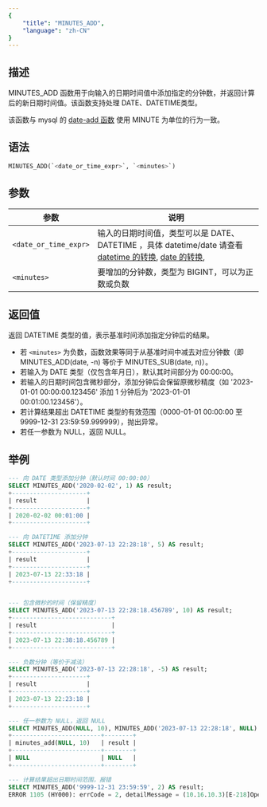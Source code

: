```yaml
---
{
    "title": "MINUTES_ADD",
    "language": "zh-CN"
}
---
```


## 描述

MINUTES_ADD 函数用于向输入的日期时间值中添加指定的分钟数，并返回计算后的新日期时间值。该函数支持处理 DATE、DATETIME类型。

该函数与 mysql 的 [date-add 函数](https://dev.mysql.com/doc/refman/8.4/en/date-and-time-functions.html#function_date_add) 使用 MINUTE 为单位的行为一致。

## 语法

```sql
MINUTES_ADD(`<date_or_time_expr>`, `<minutes>`)
```

## 参数

| 参数 | 说明 |
| ---- | ---- |
| ``<date_or_time_expr>`` | 输入的日期时间值，类型可以是 DATE、DATETIME ，具体 datetime/date 请查看 [datetime 的转换](../../../../../current/sql-manual/basic-element/sql-data-types/conversion/datetime-conversion), [date 的转换](../../../../../current/sql-manual/basic-element/sql-data-types/conversion/date-conversion), |
| ``<minutes>`` | 要增加的分钟数，类型为 BIGINT，可以为正数或负数 |

## 返回值

返回 DATETIME 类型的值，表示基准时间添加指定分钟后的结果。

- 若 `<minutes>` 为负数，函数效果等同于从基准时间中减去对应分钟数（即 MINUTES_ADD(date, -n) 等价于 MINUTES_SUB(date, n)）。
- 若输入为 DATE 类型（仅包含年月日），默认其时间部分为 00:00:00。
- 若输入的日期时间包含微秒部分，添加分钟后会保留原微秒精度（如 '2023-01-01 00:00:00.123456' 添加 1 分钟后为 '2023-01-01 00:01:00.123456'）。
- 若计算结果超出 DATETIME 类型的有效范围（0000-01-01 00:00:00 至 9999-12-31 23:59:59.999999），抛出异常。
- 若任一参数为 NULL，返回 NULL。

## 举例

```sql
--- 向 DATE 类型添加分钟（默认时间 00:00:00）
SELECT MINUTES_ADD('2020-02-02', 1) AS result;
+---------------------+
| result              |
+---------------------+
| 2020-02-02 00:01:00 |
+---------------------+

--- 向 DATETIME 添加分钟
SELECT MINUTES_ADD('2023-07-13 22:28:18', 5) AS result;
+---------------------+
| result              |
+---------------------+
| 2023-07-13 22:33:18 |
+---------------------+


--- 包含微秒的时间（保留精度）
SELECT MINUTES_ADD('2023-07-13 22:28:18.456789', 10) AS result;
+----------------------------+
| result                     |
+----------------------------+
| 2023-07-13 22:38:18.456789 |
+----------------------------+

--- 负数分钟（等价于减法）
SELECT MINUTES_ADD('2023-07-13 22:28:18', -5) AS result;
+---------------------+
| result              |
+---------------------+
| 2023-07-13 22:23:18 |
+---------------------+

--- 任一参数为 NULL，返回 NULL
SELECT MINUTES_ADD(NULL, 10), MINUTES_ADD('2023-07-13 22:28:18', NULL) AS result;
+-------------------------+--------+
| minutes_add(NULL, 10)   | result |
+-------------------------+--------+
| NULL                    | NULL   |
+-------------------------+--------+

--- 计算结果超出日期时间范围，报错
SELECT MINUTES_ADD('9999-12-31 23:59:59', 2) AS result;
ERROR 1105 (HY000): errCode = 2, detailMessage = (10.16.10.3)[E-218]Operation minutes_add of 9999-12-31 23:59:59, 2 out of range
```